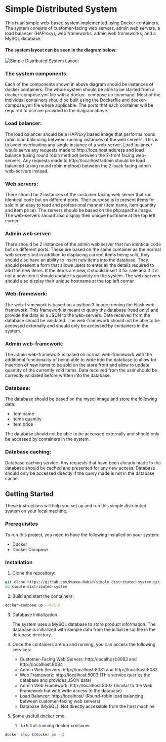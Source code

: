 # Simple Distributed System

This is an simple web-based system implemented using Docker containers. The system consists of customer-facing web
servers, admin web servers, a load balancer (HAProxy), web frameworks, admin web frameworks, and a MySQL database.

#### The system layout can be seen in the diagram below:

![Simple Distributed System Layout](https://i.ibb.co/X5W54Mp/Screenshot-2024-02-18-000008.png)

### The system components:

Each of the components shown in above diagram should be instances of docker containers.
The whole system should be able to be started from a docker-compose.yml file with a
docker- compose up command. Most of the individual containers should be built using the
Dockerfile and docker-compose.yml file where applicable. The ports that each container
will be required to use are provided in the diagram above.

### Load balancer:

The load balancer should be a HAProxy based image that performs round robin load
balancing between running instances of the web servers. This is to avoid overloading any
single instance of a web-server. Load balancer would serve any requests made to
http://localhost address and load balance (using round robin method) between the 2-front
facing web-servers. Any requests made to http://localhost/admin should be load balanced
(using round robin method) between the 2-back facing admin web-servers instead.

### Web servers:

There should be 2 instances of the customer facing web server that run identical code but
on different ports. Their purpose is to present items for sale in an easy to read and
professional manner (Item name, item quantity and item price). The servers should be
based on the php:apache image. The web-servers should also display their unique
hostname at the top left corner.

### Admin web server:

There should be 2 instances of the admin web server that run identical code but on different
ports. These are based on the same container as the normal web servers but in addition to
displacing current items being sold, they should also have an ability to insert new items into
the database. They should present a form that allows users to enter all the details required
to add the new items. If the items are new, it should insert it for sale and if it is not a new
item it should update its quantity on the system. The web-servers should also display their
unique hostname at the top left corner.

### Web-framework:

The web-framework is based on a python 3 image running the Flask web-framework. This
framework is meant to query the database (read only) and provide the data as a JSON to the
web-servers. Data received from the database should be validated. The web-framework
should not be able to be accessed externally and should only be accessed by containers in
the system.

### Admin web-framework:

The admin web-framework is based on normal web-framework with the additional
functionality of being able to write into the database to allow for insertion of new items to
be sold on the store front and allow to update quantity of the currently sold items. Data
received from the user should be correctly validated before written into the database.

### Database:

The database should be based on the mysql image and store the following data:

- Item name
- Items quantity
- Item price

The database should not be able to be accessed externally and should only be accessed by
containers in the system.

### Database caching:

Database caching service. Any requests that have been already made to the database should be cached and presented for
any new access.
Database should only be accessed directly if the query made is not in the database cache.

## Getting Started

These instructions will help you set up and run this simple distributed system on your local machine.

### Prerequisites

To run this project, you need to have the following installed on your system:

- Docker
- Docker Compose

### Installation

1. Clone the repository:

```bash
git clone https://github.com/Mueem-Nahid/simple-distributed-system.git
cd simple-distributed-system
```

2. Build and start the containers:

```bash
docker-compose up --build
```

3. Database Initialization

   The system uses a MySQL database to store product information. The database is initialized with sample data from the
   initialize.sql file in the database directory.

4. Once the containers are up and running, you can access the following services:

    - Customer-Facing Web Servers: http://localhost:8083 and http://localhost:8084
    - Admin Web Servers: http://localhost:8081 and http://localhost:8082
    - Web Framework: http://localhost:5003 (This service queries the database and provides JSON data)
    - Admin Web Framework: http://localhost:5002 (Similar to the Web Framework but with write access to the database)
    - Load Balancer: http://localhost/ (Round-robin load balancing between customer-facing web servers)
    - Database (MySQL): Not directly accessible from the host machine

5. Some usefull docker cmd:
    1. To kill all running docker container

```bash
docker stop $(docker ps -q)
```
